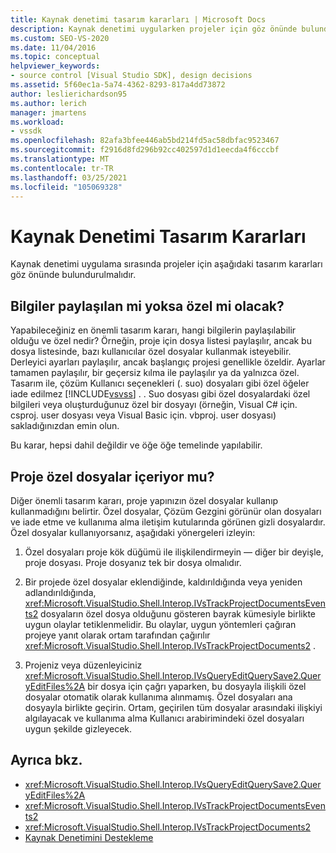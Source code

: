 ```yaml
---
title: Kaynak denetimi tasarım kararları | Microsoft Docs
description: Kaynak denetimi uygularken projeler için göz önünde bulundurmanız gereken çeşitli önemli tasarım kararları hakkında bilgi edinin.
ms.custom: SEO-VS-2020
ms.date: 11/04/2016
ms.topic: conceptual
helpviewer_keywords:
- source control [Visual Studio SDK], design decisions
ms.assetid: 5f60ec1a-5a74-4362-8293-817a4dd73872
author: leslierichardson95
ms.author: lerich
manager: jmartens
ms.workload:
- vssdk
ms.openlocfilehash: 82afa3bfee446ab5bd214fd5ac58dbfac9523467
ms.sourcegitcommit: f2916d8fd296b92cc402597d1d1eecda4f6cccbf
ms.translationtype: MT
ms.contentlocale: tr-TR
ms.lasthandoff: 03/25/2021
ms.locfileid: "105069328"
---
```

# <a name="source-control-design-decisions"></a>Kaynak Denetimi Tasarım Kararları
Kaynak denetimi uygulama sırasında projeler için aşağıdaki tasarım kararları göz önünde bulundurulmalıdır.

## <a name="will-information-be-shared-or-private"></a>Bilgiler paylaşılan mi yoksa özel mi olacak?
 Yapabileceğiniz en önemli tasarım kararı, hangi bilgilerin paylaşılabilir olduğu ve özel nedir? Örneğin, proje için dosya listesi paylaşılır, ancak bu dosya listesinde, bazı kullanıcılar özel dosyalar kullanmak isteyebilir. Derleyici ayarları paylaşılır, ancak başlangıç projesi genellikle özeldir. Ayarlar tamamen paylaşılır, bir geçersiz kılma ile paylaşılır ya da yalnızca özel. Tasarım ile, çözüm Kullanıcı seçenekleri (. suo) dosyaları gibi özel öğeler iade edilmez [!INCLUDE[vsvss](../../extensibility/includes/vsvss_md.md)] . . Suo dosyası gibi özel dosyalardaki özel bilgileri veya oluşturduğunuz özel bir dosyayı (örneğin, Visual C# için. csproj. user dosyası veya Visual Basic için. vbproj. user dosyası) sakladığınızdan emin olun.

 Bu karar, hepsi dahil değildir ve öğe öğe temelinde yapılabilir.

## <a name="will-the-project-include-special-files"></a>Proje özel dosyalar içeriyor mu?
 Diğer önemli tasarım kararı, proje yapınızın özel dosyalar kullanıp kullanmadığını belirtir. Özel dosyalar, Çözüm Gezgini görünür olan dosyaları ve iade etme ve kullanıma alma iletişim kutularında görünen gizli dosyalardır. Özel dosyalar kullanıyorsanız, aşağıdaki yönergeleri izleyin:

1. Özel dosyaları proje kök düğümü ile ilişkilendirmeyin — diğer bir deyişle, proje dosyası. Proje dosyanız tek bir dosya olmalıdır.

2. Bir projede özel dosyalar eklendiğinde, kaldırıldığında veya yeniden adlandırıldığında, <xref:Microsoft.VisualStudio.Shell.Interop.IVsTrackProjectDocumentsEvents2> dosyaların özel dosya olduğunu gösteren bayrak kümesiyle birlikte uygun olaylar tetiklenmelidir. Bu olaylar, uygun yöntemleri çağıran projeye yanıt olarak ortam tarafından çağırılır <xref:Microsoft.VisualStudio.Shell.Interop.IVsTrackProjectDocuments2> .

3. Projeniz veya düzenleyiciniz <xref:Microsoft.VisualStudio.Shell.Interop.IVsQueryEditQuerySave2.QueryEditFiles%2A> bir dosya için çağrı yaparken, bu dosyayla ilişkili özel dosyalar otomatik olarak kullanıma alınmamış. Özel dosyaları ana dosyayla birlikte geçirin. Ortam, geçirilen tüm dosyalar arasındaki ilişkiyi algılayacak ve kullanıma alma Kullanıcı arabirimindeki özel dosyaları uygun şekilde gizleyecek.

## <a name="see-also"></a>Ayrıca bkz.
- <xref:Microsoft.VisualStudio.Shell.Interop.IVsQueryEditQuerySave2.QueryEditFiles%2A>
- <xref:Microsoft.VisualStudio.Shell.Interop.IVsTrackProjectDocumentsEvents2>
- <xref:Microsoft.VisualStudio.Shell.Interop.IVsTrackProjectDocuments2>
- [Kaynak Denetimini Destekleme](../../extensibility/internals/supporting-source-control.md)
